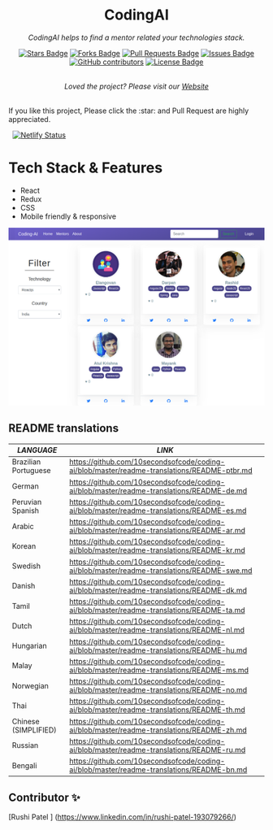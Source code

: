 <h1 align="center">CodingAI</h1>
<p align="center"><i>CodingAI helps to find a mentor related your technologies stack.</i></p>
<div align="center">
  <a href="https://github.com/10secondsofcode/coding-ai/stargazers"><img src="https://img.shields.io/github/stars/10secondsofcode/coding-ai" alt="Stars Badge"/></a>
<a href="https://github.com/10secondsofcode/coding-ai/network/members"><img src="https://img.shields.io/github/forks/10secondsofcode/coding-ai" alt="Forks Badge"/></a>
<a href="https://github.com/10secondsofcode/coding-ai/pulls"><img src="https://img.shields.io/github/issues-pr/10secondsofcode/coding-ai" alt="Pull Requests Badge"/></a>
<a href="https://github.com/10secondsofcode/coding-ai/issues"><img src="https://img.shields.io/github/issues/10secondsofcode/coding-ai" alt="Issues Badge"/></a>
<a href="https://github.com/10secondsofcode/coding-ai/graphs/contributors"><img alt="GitHub contributors" src="https://img.shields.io/github/contributors/10secondsofcode/coding-ai?color=2b9348"></a>
<a href="https://github.com/10secondsofcode/coding-ai/blob/master/LICENSE"><img src="https://img.shields.io/github/license/10secondsofcode/coding-ai?color=2b9348" alt="License Badge"/></a>
</div>
<br>
<p align="center"><i>Loved the project? Please visit our <a href="https://https://mentors.10secondsofcode.com">Website</a></i></p> 

<br>
If you like this project, Please click the :star: and Pull Request are highly appreciated. 

&nbsp; [![Netlify Status](https://api.netlify.com/api/v1/badges/1355ea63-470d-4f37-987e-af334ab16432/deploy-status)](https://app.netlify.com/sites/mentors/deploys)

# Tech Stack & Features

 * React
 * Redux
 * CSS
 * Mobile friendly & responsive
 
![10secondsofcode - CodingAI](https://raw.githubusercontent.com/10secondsofcode/coding-ai/master/Coding-Ai.png)


## README translations

| *LANGUAGE*           | *LINK*                                                                                      |
|----------------------|---------------------------------------------------------------------------------------------|
| Brazilian Portuguese | https://github.com/10secondsofcode/coding-ai/blob/master/readme-translations/README-ptbr.md |
| German               | https://github.com/10secondsofcode/coding-ai/blob/master/readme-translations/README-de.md   |
| Peruvian Spanish     | https://github.com/10secondsofcode/coding-ai/blob/master/readme-translations/README-es.md   |
| Arabic               | https://github.com/10secondsofcode/coding-ai/blob/master/readme-translations/README-ar.md   |
| Korean               | https://github.com/10secondsofcode/coding-ai/blob/master/readme-translations/README-kr.md   |
| Swedish              | https://github.com/10secondsofcode/coding-ai/blob/master/readme-translations/README-swe.md  |
| Danish               | https://github.com/10secondsofcode/coding-ai/blob/master/readme-translations/README-dk.md   |
| Tamil                | https://github.com/10secondsofcode/coding-ai/blob/master/readme-translations/README-ta.md   |
| Dutch                | https://github.com/10secondsofcode/coding-ai/blob/master/readme-translations/README-nl.md   |
| Hungarian            | https://github.com/10secondsofcode/coding-ai/blob/master/readme-translations/README-hu.md   |
| Malay                | https://github.com/10secondsofcode/coding-ai/blob/master/readme-translations/README-ms.md   |
| Norwegian            | https://github.com/10secondsofcode/coding-ai/blob/master/readme-translations/README-no.md   |
| Thai                 | https://github.com/10secondsofcode/coding-ai/blob/master/readme-translations/README-th.md   |
| Chinese (SIMPLIFIED) | https://github.com/10secondsofcode/coding-ai/blob/master/readme-translations/README-zh.md   |
| Russian              | https://github.com/10secondsofcode/coding-ai/blob/master/readme-translations/README-ru.md   |
| Bengali              | https://github.com/10secondsofcode/coding-ai/blob/master/readme-translations/README-bn.md   |


## Contributor ✨

[Rushi Patel ] (https://www.linkedin.com/in/rushi-patel-193079266/)


